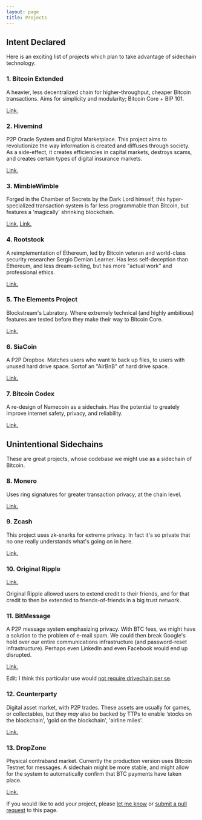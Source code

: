 ```yaml
---
layout: page
title: Projects
---
```




## Intent Declared

Here is an exciting list of projects which plan to take advantage of sidechain technology.

### 1. Bitcoin Extended

A heavier, less decentralized chain for higher-throughput, cheaper Bitcoin transactions. Aims for simplicity and modularity; Bitcoin Core + BIP 101.

[Link.](https://youtu.be/Gzg_u9gHc5Q?t=1h49m27s)

### 2. Hivemind

P2P Oracle System and Digital Marketplace. This project aims to revolutionize the way information is created and diffuses through society. As a side-effect, it creates efficiencies in capital markets, destroys scams, and creates certain types of digital insurance markets.

[Link.](http://bitcoinhivemind.com/)

### 3. MimbleWimble

Forged in the Chamber of Secrets by the Dark Lord himself, this hyper-specialized transaction system is far less programmable than Bitcoin, but features a 'magically' shrinking blockchain.

[Link.](https://download.wpsoftware.net/bitcoin/wizardry/mimblewimble.txt)
[Link.](https://github.com/ignopeverell/grin)

### 4. Rootstock

A reimplementation of Ethereum, led by Bitcoin veteran and world-class security researcher Sergio Demian Learner. Has less self-deception than Ethereum, and less dream-selling, but has more "actual work" and professional ethics.

[Link.](http://www.rsk.co/)

### 5. The Elements Project

Blockstream's Labratory. Where extremely technical (and highly ambitious) features are tested before they make their way to Bitcoin Core.

[Link.](https://elementsproject.org/)

### 6. SiaCoin

A P2P Dropbox. Matches users who want to back up files, to users with unused hard drive space. Sortof an "AirBnB" of hard drive space.

[Link.](https://sia.tech/)

### 7. Bitcoin Codex

A re-design of Namecoin as a sidechain. Has the potential to greately improve internet safety, privacy, and reliability.

[Link.](http://www.truthcoin.info/blog/codex-identity-sidechain/)


## Unintentional Sidechains

These are great projects, whose codebase we might use as a sidechain of Bitcoin.

### 8. Monero

Uses ring signatures for greater transaction privacy, at the chain level.

[Link.](https://getmonero.org/)

### 9. Zcash

This project uses zk-snarks for extreme privacy. In fact it's so private that no one really understands what's going on in here.

[Link.](https://z.cash/)

### 10. Original Ripple

[Link.](https://bitcointalk.org/index.php?topic=297287.0)

Original Ripple allowed users to extend credit to their friends, and for that credit to then be extended to friends-of-friends in a big trust network.


### 11. BitMessage

A P2P message system emphasizing privacy. With BTC fees, we might have a solution to the problem of e-mail spam. We could then break Google's hold over our entire communications infrastructure (and password-reset infrastructure). Perhaps even LinkedIn and even Facebook would end up disrupted.

[Link.](https://bitmessage.org/wiki/Main_Page)

Edit: I think this particular use would [not require drivechain per se](https://twitter.com/Truthcoin/status/935670042141908993).

### 12. Counterparty

Digital asset market, with P2P trades. These assets are usually for games, or collectables, but they *may* also be backed by TTPs to enable ‘stocks on the blockchain’, 'gold on the blockchain', 'airline miles'.

[Link.](http://counterparty.io/)

### 13. DropZone

Physical contraband market. Currently the production version uses Bitcoin Testnet for messages. A sidechain might be more stable, and might allow for the system to automatically confirm that BTC payments have taken place.

[Link.](https://github.com/17Q4MX2hmktmpuUKHFuoRmS5MfB5XPbhod/dropzone-lib)


If you would like to add your project, please [let me know](https://twitter.com/Truthcoin) or [submit a pull request](https://github.com/drivechain-project/drivechain.info/blob/gh-pages/projects/index.md) to this page.